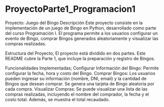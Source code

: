 # ProyectoParte1_Programacion1
Proyecto: Juego del Bingo
Descripción
Este proyecto consiste en la implementación de un juego de Bingo en Python, desarrollado como parte del curso Programación I. El programa permite a los usuarios configurar un evento de Bingo, comprar Bingos generados aleatoriamente y visualizar las compras realizadas.

Estructura del Proyecto;
El proyecto está dividido en dos partes. Este README cubre la Parte 1, que incluye la preparación y registro de Bingos.

Funcionalidades Implementadas;
Configurar Información del Bingo: Permite configurar la fecha, hora y costo del Bingo.
Comprar Bingos: Los usuarios pueden ingresar su información (nombre, DNI, email) y la cantidad de Bingos que desean comprar. Se genera una tarjeta de Bingo aleatoria por cada compra.
Visualizar Compras: Se puede visualizar una lista de las compras realizadas, incluyendo el nombre del comprador, la fecha y el costo total. Además, se muestra el total recaudado.
